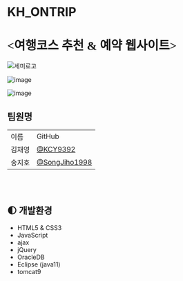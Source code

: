 # KH_ONTRIP 
<h1 style="font-family:맑은 고딕;"><여행코스 추천 & 예약 웹사이트></h1>


![세미로고](https://user-images.githubusercontent.com/113049166/217444144-6083bddb-ffe2-4a59-a838-a36feddace74.png)

![image](https://user-images.githubusercontent.com/113049166/217443399-0394c1cb-66bf-4bf1-a4b9-4de63cdebeea.png)

![image](https://user-images.githubusercontent.com/113049166/217443263-16ab6f38-9476-4926-a6f1-1cd5d70a70b5.png)


   <h2> 팀원명 </h2>
   <table>   
   <tr><td>이름</td><td>GitHub</td>
   <tr><td>김채영</td><td><a href="https://github.com/KCY9392">@KCY9392</a></td></tr>
   <tr><td>송지호</td><td><a href="https://github.com/SongJiho1998">@SongJiho1998</a></td></tr>
   </table>
   
   <br><br>

   ## :first_quarter_moon: 개발환경
- HTML5 & CSS3
- JavaScript
- ajax
- jQuery
- OracleDB
- Eclipse (java11)
- tomcat9
<br>
